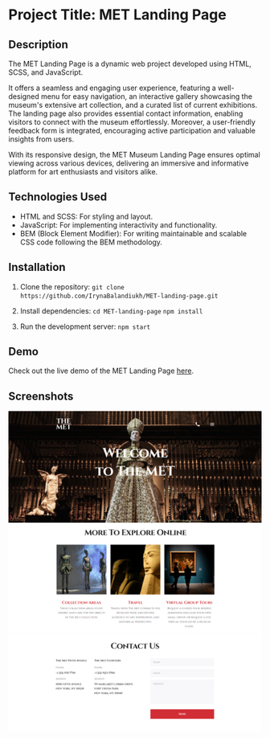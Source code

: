 # Project Title: MET Landing Page

## Description
The MET Landing Page is a dynamic web project developed using HTML, SCSS, and JavaScript.

It offers a seamless and engaging user experience, featuring a well-designed menu for easy navigation, an interactive gallery showcasing the museum's extensive art collection, and a curated list of current exhibitions. The landing page also provides essential contact information, enabling visitors to connect with the museum effortlessly. Moreover, a user-friendly feedback form is integrated, encouraging active participation and valuable insights from users.

With its responsive design, the MET Museum Landing Page ensures optimal viewing across various devices, delivering an immersive and informative platform for art enthusiasts and visitors alike.

## Technologies Used
- HTML and SCSS: For styling and layout.
- JavaScript: For implementing interactivity and functionality.
- BEM (Block Element Modifier): For writing maintainable and scalable CSS code following the BEM methodology.

## Installation
1. Clone the repository:
`git clone https://github.com/IrynaBalandiukh/MET-landing-page.git`

2. Install dependencies:
`cd MET-landing-page`
`npm install`

3. Run the development server:
`npm start`

## Demo
Check out the live demo of the MET Landing Page [here](https://irynabalandiukh.github.io/MET-landing-page/).

## Screenshots
![Screenshot 1](./screenshots/Screenshot-1.png)
![Screenshot 2](./screenshots/Screenshot-2.png)
![Screenshot 3](./screenshots/Screenshot-3.png)
